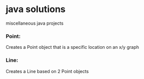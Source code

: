 # java solutions
 miscellaneous java projects
 ### Point:
 Creates a Point object that is a specific location on an x/y graph
 ### Line:
 Creates a Line based on 2 Point objects 
